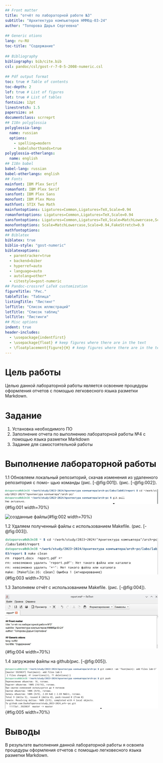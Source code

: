 ```yaml
---
## Front matter
title: "отчёт по лабораторной работе №3"
subtitle: "Архитектура компьютеров НММбд-03-24"
author: "Топорова Дарья Сергеевна"

## Generic otions
lang: ru-RU
toc-title: "Содержание"

## Bibliography
bibliography: bib/cite.bib
csl: pandoc/csl/gost-r-7-0-5-2008-numeric.csl

## Pdf output format
toc: true # Table of contents
toc-depth: 2
lof: true # List of figures
lot: true # List of tables
fontsize: 12pt
linestretch: 1.5
papersize: a4
documentclass: scrreprt
## I18n polyglossia
polyglossia-lang:
  name: russian
  options:
	- spelling=modern
	- babelshorthands=true
polyglossia-otherlangs:
  name: english
## I18n babel
babel-lang: russian
babel-otherlangs: english
## Fonts
mainfont: IBM Plex Serif
romanfont: IBM Plex Serif
sansfont: IBM Plex Sans
monofont: IBM Plex Mono
mathfont: STIX Two Math
mainfontoptions: Ligatures=Common,Ligatures=TeX,Scale=0.94
romanfontoptions: Ligatures=Common,Ligatures=TeX,Scale=0.94
sansfontoptions: Ligatures=Common,Ligatures=TeX,Scale=MatchLowercase,Scale=0.94
monofontoptions: Scale=MatchLowercase,Scale=0.94,FakeStretch=0.9
mathfontoptions:
## Biblatex
biblatex: true
biblio-style: "gost-numeric"
biblatexoptions:
  - parentracker=true
  - backend=biber
  - hyperref=auto
  - language=auto
  - autolang=other*
  - citestyle=gost-numeric
## Pandoc-crossref LaTeX customization
figureTitle: "Рис."
tableTitle: "Таблица"
listingTitle: "Листинг"
lofTitle: "Список иллюстраций"
lotTitle: "Список таблиц"
lolTitle: "Листинги"
## Misc options
indent: true
header-includes:
  - \usepackage{indentfirst}
  - \usepackage{float} # keep figures where there are in the text
  - \floatplacement{figure}{H} # keep figures where there are in the text
---
```


# Цель работы

Целью данной лабораторной работы является освоение процедуры оформления отчетов с помощью легковесного языка разметки Markdown.


# Задание

1. Установка необходимого ПО
2. Заполнение отчета по выполнению лабораторной работы №4 с помощью языка разметки Markdown
3. Задание для самостоятельной работы


# Выполнение лабораторной работы

1.1 Обновляем локальный репозиторий, скачав изменения из удаленного репозитория с помо-
щью команды (рис. [-@fig:001]). (рис. [-@fig:002]).

![обновление локального репозитория](image/s1.jpg){#fig:001 width=70%}

![созданные файлы](image/s2.jpg){#fig:002 width=70%}

1.2  Удаляем полученный файлы с использованием Makefile. (рис. [-@fig:003]).

![удаляем файл report.pdf](image/s3.jpg){#fig:003 width=70%}

1.3 Заполняем отчёт с использованием Makefile. (рис. [-@fig:004]).

![отчёт](image/s4.jpg){#fig:004 width=70%}

1.4 загружаем файлы на github(рис. [-@fig:005]).

![загружаем на github](image/s5.jpg){#fig:005 width=70%}

# Выводы

В результате выполнения данной лабораторной работы я освоила процедуры оформления отчетов с помощью легковесного языка разметки Markdown.

